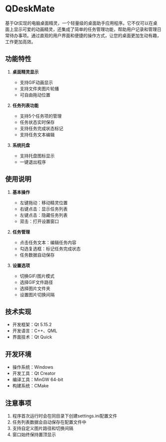 # QDeskMate
基于Qt实现的电脑桌面精灵，一个轻量级的桌面助手应用程序。它不仅可以在桌面上显示可爱的动画精灵，还集成了简单的任务管理功能，帮助用户记录和管理日常待办事项。通过直观的用户界面和便捷的操作方式，让您的桌面更加生动有趣，工作更加高效。

## 功能特性

1. **桌面精灵显示**
   - 支持GIF动画显示
   - 支持文件夹图片轮播
   - 可自由拖动位置

2. **任务列表功能**
   - 支持5个任务项的管理
   - 任务状态实时保存
   - 支持任务完成状态标记
   - 支持任务文本编辑

3. **系统托盘**
   - 支持托盘图标显示
   - 一键退出程序

## 使用说明

1. **基本操作**
   - 左键拖动：移动精灵位置
   - 右键点击：显示任务列表
   - 左键点击：隐藏任务列表
   - 双击：打开设置窗口

2. **任务管理**
   - 点击任务文本：编辑任务内容
   - 勾选复选框：标记任务完成状态
   - 任务数据自动保存

3. **设置选项**
   - 切换GIF/图片模式
   - 选择GIF文件路径
   - 选择图片文件夹
   - 设置图片切换间隔

## 技术实现

- 开发框架：Qt 5.15.2
- 开发语言：C++、QML
- 界面技术：Qt Quick

## 开发环境

- 操作系统：Windows
- 开发工具：Qt Creator
- 编译工具：MinGW 64-bit
- 构建系统：CMake

## 注意事项

1. 程序首次运行时会在同目录下创建settings.ini配置文件
2. 任务列表数据会自动保存在配置文件中
3. 支持自定义图片路径和切换间隔
4. 窗口始终保持置顶显示
